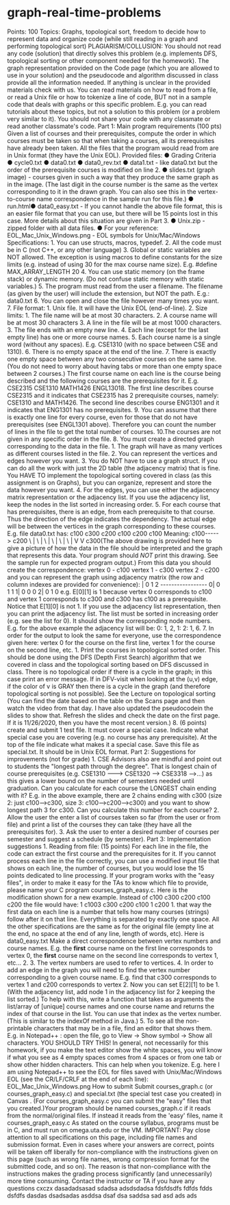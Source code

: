 # graph-real-time-problems
Points: 100 Topics: Graphs, topological sort, freedom to decide how to represent data and organize code (while still reading in a graph and performing topological sort) PLAGIARISM/COLLUSION: You should not read any code (solution) that directly solves this problem (e.g. implements DFS, topological sorting or other component needed for the homework). The graph representation provided on the Code page (which you are allowed to use in your solution) and the pseudocode and algorithm discussed in class provide all the information needed. If anything is unclear in the provided materials check with us. You can read materials on how to read from a file, or read a Unix file or how to tokenize a line of code, BUT not in a sample code that deals with graphs or this specific problem. E.g. you can read tutorials about these topics, but not a solution to this problem (or a problem very similar to it). You should not share your code with any classmate or read another classmate's code. Part 1: Main program requirements (100 pts) Given a list of courses and their prerequisites, compute the order in which courses must be taken so that when taking a courses, all its prerequisites have already been taken. All the files that the program would read from are in Unix format (they have the Unix EOL). Provided files: ● Grading Criteria ● cycle0.txt ● data0.txt ● data0_rev.txt ● data1.txt - like data0.txt but the order of the prerequisite courses is modified on line 2. ● slides.txt (graph image) - courses given in such a way that they produce the same graph as in the image. (The last digit in the course number is the same as the vertex corresponding to it in the drawn graph. You can also see this in the vertex-to-course name correspondence in the sample run for this file.) ● run.html● data0_easy.txt - If you cannot handle the above file format, this is an easier file format that you can use, but there will be 15 points lost in this case. More details about this situation are given in Part 3. ● Unix.zip - zipped folder with all data files. ● For your reference: EOL_Mac_Unix_Windows.png - EOL symbols for Unix/Mac/Windows Specifications: 1. You can use structs, macros, typedef. 2. All the code must be in C (not C++, or any other language) 3. Global or static variables are NOT allowed. The exception is using macros to define constants for the size limits (e.g. instead of using 30 for the max course name size). E.g. #define MAX_ARRAY_LENGTH 20 4. You can use static memory (on the frame stack) or dynamic memory. (Do not confuse static memory with static variables.) 5. The program must read from the user a filename. The filename (as given by the user) will include the extension, but NOT the path. E.g.: data0.txt 6. You can open and close the file however many times you want. 7. File format: 1. Unix file. It will have the Unix EOL (end-of-line). 2. Size limits: 1. The file name will be at most 30 characters. 2. A course name will be at most 30 characters 3. A line in the file will be at most 1000 characters. 3. The file ends with an empty new line. 4. Each line (except for the last empty line) has one or more course names. 5. Each course name is a single word (without any spaces). E.g. CSE1310 (with no space between CSE and 1310). 6. There is no empty space at the end of the line. 7. There is exactly one empty space between any two consecutive courses on the same line. (You do not need to worry about having tabs or more than one empty space between 2 courses.) The first course name on each line is the course being described and the following courses are the prerequisites for it. E.g. CSE2315 CSE1310 MATH1426 ENGL13018. The first line describes course CSE2315 and it indicates that CSE2315 has 2 prerequisite courses, namely: CSE1310 and MATH1426. The second line describes course ENG1301 and it indicates that ENG1301 has no prerequisites. 9. You can assume that there is exactly one line for every course, even for those that do not have prerequisites (see ENGL1301 above). Therefore you can count the number of lines in the file to get the total number of courses. 10.The courses are not given in any specific order in the file. 8. You must create a directed graph corresponding to the data in the file. 1. The graph will have as many vertices as different courses listed in the file. 2. You can represent the vertices and edges however you want. 3. You do NOT have to use a graph struct. If you can do all the work with just the 2D table (the adjacency matrix) that is fine. You HAVE TO implement the topological sorting covered in class (as this assignment is on Graphs), but you can organize, represent and store the data however you want. 4. For the edges, you can use either the adjacency matrix representation or the adjacency list. If you use the adjacency list, keep the nodes in the list sorted in increasing order. 5. For each course that has prerequisites, there is an edge, from each prerequisite to that course. Thus the direction of the edge indicates the dependency. The actual edge will be between the vertices in the graph corresponding to these courses. E.g. file data0.txt has: c100 c300 c200 c100 c200 c100 Meaning: c100-----> c200 \ | \ | \ | \ | \ | \ | V V c300(The above drawing is provided here to give a picture of how the data in the file should be interpreted and the graph that represents this data. Your program should *NOT* print this drawing. See the sample run for expected program output.) From this data you should create the correspondence: vertex 0 - c100 vertex 1 - c300 vertex 2 - c200 and you can represent the graph using adjacency matrix (the row and column indexes are provided for convenience): | 0 1 2 ----------------- 0| 0 1 1 1| 0 0 0 2| 0 1 0 e.g. E[0][1] is 1 because vertex 0 corresponds to c100 and vertex 1 corresponds to c300 and c300 has c100 as a prerequisite. Notice that E[1][0] is not 1. If you use the adjacency list representation, then you can print the adjacency list. The list must be sorted in increasing order (e.g. see the list for 0). It should show the corresponding node numbers. E.g. for the above example the adjacency list will be: 0: 1, 2, 1: 2: 1, 6. 7. In order for the output to look the same for everyone, use the correspondence given here: vertex 0 for the course on the first line, vertex 1 for the course on the second line, etc. 1. Print the courses in topological sorted order. This should be done using the DFS (Depth First Search) algorithm that we covered in class and the topological sorting based on DFS discussed in class. There is no topological order if there is a cycle in the graph; in this case print an error message. If in DFV-visit when looking at the (u,v) edge, if the color of v is GRAY then there is a cycle in the graph (and therefore topological sorting is not possible). See the Lecture on topological sorting (You can find the date based on the table on the Scans page and then watch the video from that day. I have also updated the pseudocodein the slides to show that. Refresh the slides and check the date on the first page. If it is 11/26/2020, then you have the most recent version.) 8. (6 points) create and submit 1 test file. It must cover a special case. Indicate what special case you are covering (e.g. no course has any prerequisite). At the top of the file indicate what makes it a special case. Save this file as special.txt. It should be in Unix EOL format. Part 2: Suggestions for improvements (not for grade) 1. CSE Advisors also are mindful and point out to students the "longest path through the degree". That is longest chain of course prerequisites (e.g. CSE1310 ---> CSE1320 --> CSE3318 -->...) as this gives a lower bound on the number of semesters needed until graduation. Can you calculate for each course the LONGEST chain ending with it? E.g. in the above example, there are 2 chains ending with c300 (size 2: just c100-->c300, size 3: c100-->c200-->c300) and you want to show longest path 3 for c300. Can you calculate this number for each course? 2. Allow the user the enter a list of courses taken so far (from the user or from file) and print a list of the courses they can take (they have all the prerequisites for). 3. Ask the user to enter a desired number of courses per semester and suggest a schedule (by semester). Part 3: Implementation suggestions 1. Reading from file: (15 points) For each line in the file, the code can extract the first course and the prerequisites for it. If you cannot process each line in the file correctly, you can use a modified input file that shows on each line, the number of courses, but you would lose the 15 points dedicated to line processing. If your program works with the "easy files", in order to make it easy for the TAs to know which file to provide, please name your C program courses_graph_easy.c. Here is the modification shown for a new example. Instead of c100 c300 c200 c100 c200 the file would have: 1 c1003 c300 c200 c100 1 c200 1. that way the first data on each line is a number that tells how many courses (strings) follow after it on that line. Everything is separated by exactly one space. All the other specifications are the same as for the original file (empty line at the end, no space at the end of any line, length of words, etc). Here is data0_easy.txt Make a direct correspondence between vertex numbers and course names. E.g. the **first** course name on the first line corresponds to vertex 0, the **first** course name on the second line corresponds to vertex 1, etc... 2. 3. The vertex numbers are used to refer to vertices. 4. In order to add an edge in the graph you will need to find the vertex number corresponding to a given course name. E.g. find that c300 corresponds to vertex 1 and c200 corresponds to vertex 2. Now you can set E[2][1] to be 1. (With the adjacency list, add node 1 in the adjacency list for 2 keeping the list sorted.) To help with this, write a function that takes as arguments the list/array of [unique] course names and one course name and returns the index of that course in the list. You can use that index as the vertex number. (This is similar to the indexOf method in Java.) 5. To see all the non-printable characters that may be in a file, find an editor that shows them. E.g. in Notepad++ : open the file, go to View -> Show symbol -> Show all characters. YOU SHOULD TRY THIS! In general, not necessarily for this homework, if you make the text editor show the white spaces, you will know if what you see as 4 empty spaces comes from 4 spaces or from one tab or show other hidden characters. This can help when you tokenize. E.g. here I am using Notepad++ to see the EOL for files saved with Unix/Mac/Windows EOL (see the CR/LF/CRLF at the end of each line): EOL_Mac_Unix_Windows.png How to submit Submit courses_graph.c (or courses_graph_easy.c) and special.txt (the special test case you created) in Canvas . (For courses_graph_easy.c you can submit the "easy" files that you created.)Your program should be named courses_graph.c if it reads from the normal/original files. If instead it reads from the 'easy' files, name it courses_graph_easy.c As stated on the course syllabus, programs must be in C, and must run on omega.uta.edu or the VM. IMPORTANT: Pay close attention to all specifications on this page, including file names and submission format. Even in cases where your answers are correct, points will be taken off liberally for non-compliance with the instructions given on this page (such as wrong file names, wrong compression format for the submitted code, and so on). The reason is that non-compliance with the instructions makes the grading process significantly (and unnecessarily) more time consuming. Contact the instructor or TA if you have any questions
cxczx
dasadadsasad
sdadsa
adsdsdadsa
fdsfdsdfs
fdfds
fdds
dsfdfs
dasdas
dsadsadas
asddsa
dsaf
dsa
saddsa
sad
asd
ads
ads
